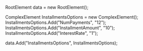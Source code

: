 RootElement data = new RootElement();


ComplexElement InstallmentsOptions = new ComplexElement();
InstallmentsOptions.Add("NumPayments", "12");
InstallmentsOptions.Add("InstallmentAmount", "10");
InstallmentsOptions.Add("InterestRate", "1");

data.Add("InstallmentsOptions", InstallmentsOptions);
